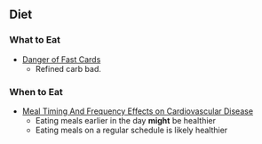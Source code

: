 

## Diet

### What to Eat

 - [Danger of Fast
   Cards](https://www.theatlantic.com/ideas/archive/2020/03/carbs-are-killing-us/609040/)
   - Refined carb bad.

### When to Eat

- [Meal Timing And Frequency Effects on Cardiovascular
  Disease](https://www.ahajournals.org/doi/full/10.1161/CIR.0000000000000476)
  - Eating meals earlier in the day **might** be healthier
  - Eating meals on a regular schedule is likely healthier

